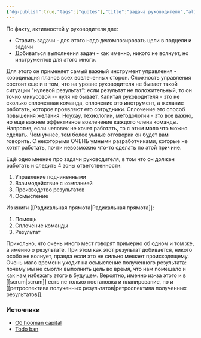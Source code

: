 ```yaml
---
{"dg-publish":true,"tags":["quotes"],"title":"задача руководителя","alias":["задача руководителя"],"date":"2022-01-16T11:19:50+03:00","modified_at":"2022-09-20T19:54:47+03:00","permalink":"/quotes/20220116111950/","dgHomeLink":false,"dgPassFrontmatter":true}
---
```




По факту, активностей у руководителя две:
- Ставить задачи - для этого надо декомпозировать цели в подцели и задачи
- Добиваться выполнения задач - как именно, никого не волнует, но инструментов для этого много.

Для этого он применяет самый важный инструмент управления - координация планов всех вовлеченных сторон. Сложность управления состоит еще и в том, что на уровне руководителя не бывает такой ситуации "нулевой результат": если результат не положительный, то он точно минусовой -- нуля не бывает. Капитал руководителя - это не сколько сплоченная команда, сплочение это инструмент, а желание работать, которое проявляют его сотрудники. Сплочение это способ повышения желания.  Ноухау, технологии, методологии - это все важно, но еще важнее эффективное вовлечение каждого члена команды. Напротив, если человек не хочет работать, то с этим мало что можно сделать. Чем умнее, тем более умные отговорки он будет вам говорить. С некоторыми ОЧЕНЬ умными разработчиками, которые не хотят работать, почти невозможно что-то сделать по этой причине.

Ещё одно мнение про задачи руководителя, в том что он должен работать и следить 4 зоны ответственности:
1. Управление подчиненными
2. Взаимодействие с компанией
3. Производство результатов
4. Осмысление

Из книги [[Радикальная прямота|Радикальная прямота]]:
1. Помощь
2. Сплочение команды
3. Результат

Прикольно, что очень много мест говорят примерно об одном и том же, а именно о результате. При этом как этот результат добивается, никого особо не волнует, правда если это не сильно мешает происходящему.
Очень мало времени уходит на осмысление полученного результата: почему мы не смогли выполнить цель во время, что нам помешало и как нам избежать этого в будущем. Вероятно, именно из-за этого и в [[scrum|scrum]] есть не только постановка и планирование, но и [[ретроспектива полученных результатов|ретроспектива полученных результатов]].

### Источники

- [Об hooman capital](https://t.me/architect_says/380)
- [Todo ban](https://forum.mnogosdelal.ru/viewtopic.php?p=11436&sid=a54c432beb7ab037a1bbc4cb0df5fe98#p11436)
